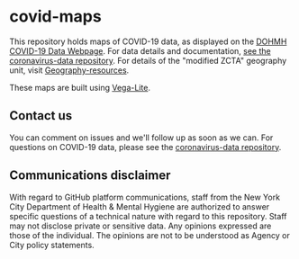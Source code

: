 # covid-maps
This repository holds maps of COVID-19 data, as displayed on the [DOHMH COVID-19 Data Webpage](https://www1.nyc.gov/site/doh/covid/covid-19-data.page). For data details and documentation, [see the coronavirus-data repository](https://github.com/nychealth/coronavirus-data). For details of the "modified ZCTA" geography unit, visit [Geography-resources](https://github.com/nychealth/coronavirus-data/tree/master/Geography-resources).

These maps are built using [Vega-Lite](https://vega.github.io/vega-lite/).

## Contact us
You can comment on issues and we'll follow up as soon as we can. For questions on COVID-19 data, please see the [coronavirus-data repository](https://github.com/nychealth/coronavirus-data/issues).

## Communications disclaimer
With regard to GitHub platform communications, staff from the New York City Department of Health & Mental Hygiene are authorized to answer specific questions of a technical nature with regard to this repository. Staff may not disclose private or sensitive data. Any opinions expressed are those of the individual. The opinions are not to be understood as Agency or City policy statements.
